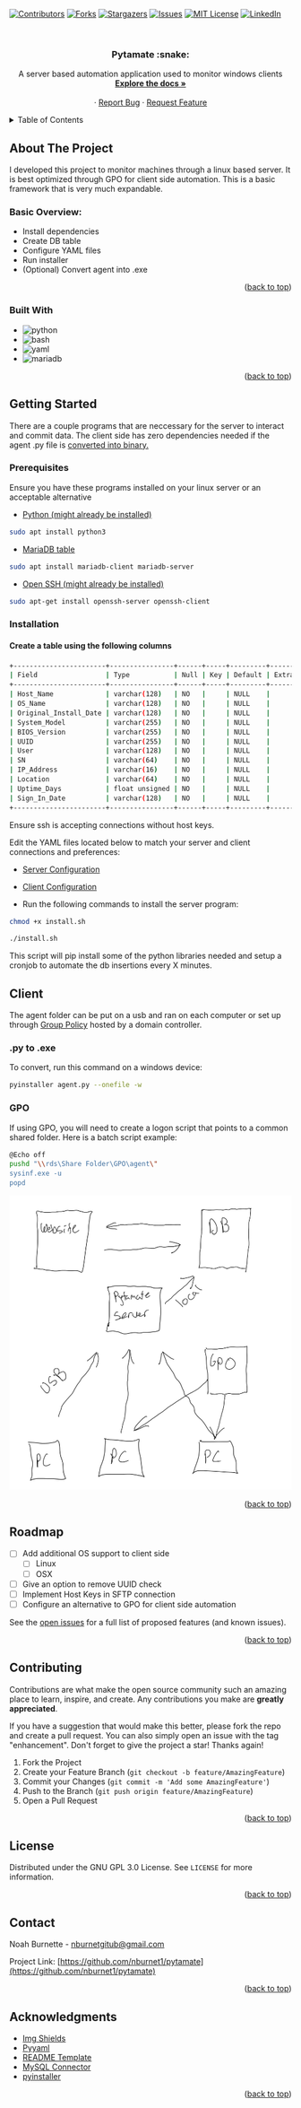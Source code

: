 <div id="top"></div>

[![Contributors][contributors-shield]][contributors-url]
[![Forks][forks-shield]][forks-url]
[![Stargazers][stars-shield]][stars-url]
[![Issues][issues-shield]][issues-url]
[![MIT License][license-shield]][license-url]
[![LinkedIn][linkedin-shield]][linkedin-url]



<!-- PROJECT LOGO -->
<br />

  <h3 align="center">Pytamate :snake:</h3>

  <p align="center">
    A server based automation application used to monitor windows clients
    <br />
    <a href="https://github.com/nburnet1/pytamate"><strong>Explore the docs »</strong></a>
    <br />
    <br />
    ·
    <a href="https://github.com/nburnet1/pytamate/issues">Report Bug</a>
    ·
    <a href="https://github.com/nburnet1/pytamate/issues">Request Feature</a>
  </p>
</div>



<!-- TABLE OF CONTENTS -->
<details>
  <summary>Table of Contents</summary>
  <ol>
    <li>
      <a href="#about-the-project">About The Project</a>
      <ul>
        <li><a href="#built-with">Built With</a></li>
      </ul>
    </li>
    <li>
      <a href="#getting-started">Getting Started</a>
      <ul>
        <li><a href="#prerequisites">Prerequisites</a></li>
        <li><a href="#installation">Installation</a></li>
      </ul>
    </li>
    <li><a href="#usage">Usage</a></li>
    <li><a href="#roadmap">Roadmap</a></li>
    <li><a href="#contributing">Contributing</a></li>
    <li><a href="#license">License</a></li>
    <li><a href="#contact">Contact</a></li>
    <li><a href="#acknowledgments">Acknowledgments</a></li>
  </ol>
</details>



<!-- ABOUT THE PROJECT -->
## About The Project

I developed this project to monitor machines through a linux based server. It is best optimized through GPO for client side automation. This is a basic framework that is very much expandable.

### Basic Overview:
* Install dependencies
* Create DB table
* Configure YAML files
* Run installer
* (Optional) Convert agent into .exe

<p align="right">(<a href="#top">back to top</a>)</p>



### Built With

* ![python]
* ![bash]
* ![yaml]
* ![mariadb]


<p align="right">(<a href="#top">back to top</a>)</p>



<!-- GETTING STARTED -->
## Getting Started

There are a couple programs that are neccessary for the server to interact and commit data. The client side has zero dependencies needed if the agent .py file is <a href="https://pypi.org/project/pyinstaller/">converted into binary.</a>

### Prerequisites

Ensure you have these programs installed on your linux server or an acceptable alternative
* <a href="https://www.python.org/doc/">Python (might already be installed)</a>
```sh
sudo apt install python3
```
* <a href="https://mariadb.com/get-started-with-mariadb">MariaDB table</a>
```sh
sudo apt install mariadb-client mariadb-server
```
* <a href="https://www.openssh.com/">Open SSH (might already be installed)</a>
 ```sh
 sudo apt-get install openssh-server openssh-client
 ```
### Installation

#### Create a table using the following columns
```sh
+-----------------------+----------------+------+-----+---------+-------+
| Field                 | Type           | Null | Key | Default | Extra |
+-----------------------+----------------+------+-----+---------+-------+
| Host_Name             | varchar(128)   | NO   |     | NULL    |       |
| OS_Name               | varchar(128)   | NO   |     | NULL    |       |
| Original_Install_Date | varchar(128)   | NO   |     | NULL    |       |
| System_Model          | varchar(255)   | NO   |     | NULL    |       |
| BIOS_Version          | varchar(255)   | NO   |     | NULL    |       |
| UUID                  | varchar(255)   | NO   |     | NULL    |       |
| User                  | varchar(128)   | NO   |     | NULL    |       |
| SN                    | varchar(64)    | NO   |     | NULL    |       |
| IP_Address            | varchar(16)    | NO   |     | NULL    |       |
| Location              | varchar(64)    | NO   |     | NULL    |       |
| Uptime_Days           | float unsigned | NO   |     | NULL    |       |
| Sign_In_Date          | varchar(128)   | NO   |     | NULL    |       |
+-----------------------+----------------+------+-----+---------+-------+
```
Ensure ssh is accepting connections without host keys.

Edit the YAML files located below to match your server and client connections and preferences:

* <a href = "https://github.com/nburnet1/pytamate/blob/main/automate/automate_config.yml"> Server Configuration </a>

* <a href = "https://github.com/nburnet1/pytamate/blob/main/agent/agent_config.yml"> Client Configuration </a>

* Run the following commands to install the server program:
```sh
chmod +x install.sh
```
```sh
./install.sh
```
This script will pip install some of the python libraries needed and setup a cronjob to automate the db insertions every X minutes.

## Client
The agent folder can be put on a usb and ran on each computer or set up through <a href="">Group Policy</a> hosted by a domain controller.

### .py to .exe
To convert, run this command on a windows device:
```sh
pyinstaller agent.py --onefile -w
```

### GPO
If using GPO, you will need to create a logon script that points to a common shared folder. Here is a batch script example:

```sh
@Echo off
pushd "\\rds\Share Folder\GPO\agent\"
sysinf.exe -u
popd
```

<img src="/images/image_6483441.JPG">


<p align="right">(<a href="#top">back to top</a>)</p>



<!-- ROADMAP -->
## Roadmap

- [ ] Add additional OS support to client side
    - [ ] Linux
    - [ ] OSX
- [ ] Give an option to remove UUID check
- [ ] Implement Host Keys in SFTP connection
- [ ] Configure an alternative to GPO for client side automation

See the [open issues](https://github.com/nburnet1/pytamate/issues) for a full list of proposed features (and known issues).

<p align="right">(<a href="#top">back to top</a>)</p>



<!-- CONTRIBUTING -->
## Contributing

Contributions are what make the open source community such an amazing place to learn, inspire, and create. Any contributions you make are **greatly appreciated**.

If you have a suggestion that would make this better, please fork the repo and create a pull request. You can also simply open an issue with the tag "enhancement".
Don't forget to give the project a star! Thanks again!

1. Fork the Project
2. Create your Feature Branch (`git checkout -b feature/AmazingFeature`)
3. Commit your Changes (`git commit -m 'Add some AmazingFeature'`)
4. Push to the Branch (`git push origin feature/AmazingFeature`)
5. Open a Pull Request

<p align="right">(<a href="#top">back to top</a>)</p>



<!-- LICENSE -->
## License

Distributed under the GNU GPL 3.0 License. See `LICENSE` for more information.

<p align="right">(<a href="#top">back to top</a>)</p>



<!-- CONTACT -->
## Contact

Noah Burnette - nburnetgitub@gmail.com

Project Link: [https://github.com/nburnet1/pytamate](https://github.com/nburnet1/pytamate)

<p align="right">(<a href="#top">back to top</a>)</p>



<!-- ACKNOWLEDGMENTS -->
## Acknowledgments

* [Img Shields](https://shields.io)
* [Pyyaml](https://github.com/yaml/pyyaml)
* [README Template](https://github.com/othneildrew/Best-README-Template)
* [MySQL Connector](https://www.mysql.com/products/connector/)
* [pyinstaller](https://pypi.org/project/pyinstaller/)

<p align="right">(<a href="#top">back to top</a>)</p>





[contributors-shield]: https://img.shields.io/github/contributors/nburnet1/pytamate.svg?style=for-the-badge
[contributors-url]: https://github.com/nburnet1/pytamate/graphs/contributors
[forks-shield]: https://img.shields.io/github/forks/nburnet1/pytamate.svg?style=for-the-badge
[forks-url]: https://github.com/nburnet1/pytamate/network/members
[stars-shield]: https://img.shields.io/github/stars/nburnet1/pytamate.svg?style=for-the-badge
[stars-url]: https://github.com/nburnet1/pytamate/stargazers
[issues-shield]: https://img.shields.io/github/issues/nburnet1/pytamate.svg?style=for-the-badge
[issues-url]: https://github.com/nburnet1/pytamate/issues
[license-shield]: https://img.shields.io/github/license/nburnet1/pytamate.svg?style=for-the-badge
[license-url]: https://github.com/nburnet1/pytamate/blob/main/LICENSE
[linkedin-shield]: https://img.shields.io/badge/-LinkedIn-black.svg?style=for-the-badge&logo=linkedin&colorB=555
[linkedin-url]: https://www.linkedin.com/in/nburnet1/
[product-screenshot]: images/screenshot.png
[python]: https://img.shields.io/badge/-Python-yellow
[bash]: https://img.shields.io/badge/-BASH-blue
[yaml]: https://img.shields.io/badge/-YAML-brown
[mariadb]: https://img.shields.io/badge/-MariaDB-green

